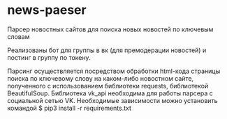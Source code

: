# news-paeser
Парсер новостных сайтов для поиска новых новостей по ключевым словам

Реализованы бот для группы в вк (для премодерации новостей) и постинг в группу по токену. 

Парсинг осуществляется посредством обработки html-кода страницы поиска по ключевому слову на каком-либо новостном сайте, полученного с использованием библиотеки requests, библиотекой BeautifulSoup. Библиотека vk_api необходима для работы парсера с социальной сетью VK. Необходимые зависимости можно установить командой $ pip3 install -r requirements.txt

